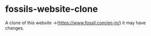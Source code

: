 # fossils-website-clone
A clone of this website ->(https://www.fossil.com/en-in/)   it may have changes.
